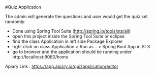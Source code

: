 
#Quiz Application

The admin will generate the questions and user would get the quiz set randomly:
- Done using Spring Tool Suite (http://spring.io/tools/sts/all) 
- open this project inside the Spring Tool Suite or eclipse
- find the class Application in left side Package Explorer
- right click on class Application > Run as .. > Spring Boot App in STS
- go to browser and the application should be running under http://localhost:8080/home


Apiary Link : https://app.apiary.io/quizapplication/editor
